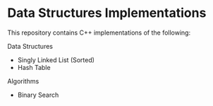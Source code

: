 # Data Structures Implementations

This repository contains C++ implementations of the following:

Data Structures
* Singly Linked List (Sorted)
* Hash Table

Algorithms
* Binary Search
